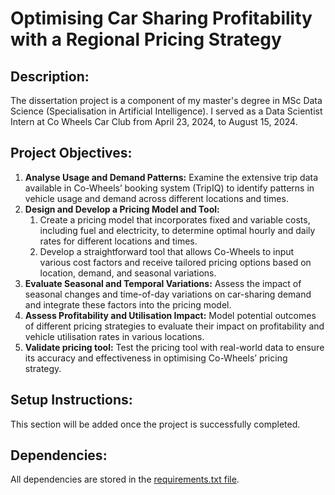 # Optimising Car Sharing Profitability with a Regional Pricing Strategy

## Description:

The dissertation project is a component of my master's degree in MSc Data Science (Specialisation in Artificial Intelligence). I served as a Data Scientist Intern at Co Wheels Car Club from April 23, 2024, to August 15, 2024.

## Project Objectives:

1. **Analyse Usage and Demand Patterns:** Examine the extensive trip data available in Co-Wheels’ booking system (TripIQ) to identify patterns in vehicle usage and demand across different locations and times.
2. **Design and Develop a Pricing Model and Tool:**
   1. Create a pricing model that incorporates fixed and variable costs, including fuel and electricity, to determine optimal hourly and daily rates for different locations and times.
   2. Develop a straightforward tool that allows Co-Wheels to input various cost factors and receive tailored pricing options based on location, demand, and seasonal variations.
3. **Evaluate Seasonal and Temporal Variations:** Assess the impact of seasonal changes and time-of-day variations on car-sharing demand and integrate these factors into the pricing model.
4. **Assess Profitability and Utilisation Impact:** Model potential outcomes of different pricing strategies to evaluate their impact on profitability and vehicle utilisation rates in various locations.
5. **Validate pricing tool:** Test the pricing tool with real-world data to ensure its accuracy and effectiveness in optimising Co-Wheels’ pricing strategy.

## Setup Instructions:

This section will be added once the project is successfully completed.

## Dependencies:

All dependencies are stored in the [requirements.txt file](requirements.txt).
